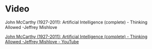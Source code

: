 # Video

John McCarthy (1927-2011): Artificial Intelligence (complete) - Thinking Allowed -Jeffrey Mishlove

[John McCarthy (1927-2011): Artificial Intelligence (complete) - Thinking Allowed -Jeffrey Mishlove - YouTube](https://www.youtube.com/watch?v=Ozipf13jRr4&list=RDLVOzipf13jRr4&start_radio=1&rv=Ozipf13jRr4&t=23)